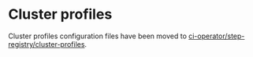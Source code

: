 # Cluster profiles

Cluster profiles configuration files have been moved to [ci-operator/step-registry/cluster-profiles](https://github.com/openshift/release/tree/master/ci-operator/step-registry/cluster-profiles).